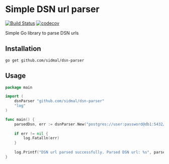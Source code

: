 # Simple DSN url parser

[![Build Status](https://travis-ci.org/sidmal/dsn-parser.svg?branch=master)](https://travis-ci.com/github/sidmal/dsn-parser)
[![codecov](https://codecov.io/gh/sidmal/dsn-parser/branch/master/graph/badge.svg)](https://codecov.io/gh/sidmal/dsn-parser)

Simple Go library to parse DSN urls

## Installation

`go get github.com/sidmal/dsn-parser`

## Usage

```go
package main

import (
	dsnParser "github.com/sidmal/dsn-parser"
	"log"
)

func main() {
	parsedDsn, err := dsnParser.New("postgres://user:password@db1:5432/test?sslmode=disable")
	
	if err != nil {
		log.Fatalln(err)
    }
    
    log.Printf("DSN url parsed successfully. Parsed DSN url: %s", parsedDsn.Dsn)
}
```
